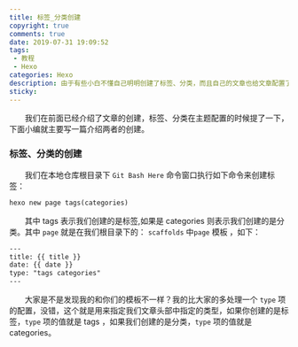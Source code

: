 ```yaml
---
title: 标签_分类创建
copyright: true
comments: true
date: 2019-07-31 19:09:52
tags:
 - 教程
 - Hexo
categories: Hexo
description: 由于有些小白不懂自己明明创建了标签、分类，而且自己的文章也给文章配置了标签、分类，怎么就在博客左侧栏里的标签、分类的里面什么都没有。
sticky:
---
```

&emsp;&emsp;我们在前面已经介绍了文章的创建，标签、分类在主题配置的时候提了一下，下面小编就主要写一篇介绍两者的创建。
### 标签、分类的创建
&emsp;&emsp;我们在本地仓库根目录下 `Git Bash Here` 命令窗口执行如下命令来创建标签：
```xml
hexo new page tags(categories)
```
&emsp;&emsp;其中 tags 表示我们创建的是标签,如果是 categories 则表示我们创建的是分类。其中 `page` 就是在我们根目录下的： `scaffolds` 中`page` 模板 ，如下：
```xml
---
title: {{ title }}
date: {{ date }}
type: "tags categories"
---
```
&emsp;&emsp;大家是不是发现我的和你们的模板不一样？我的比大家的多处理一个 `type` 项的配置，没错，这个就是用来指定我们文章头部中指定的类型，如果你创建的是标签，`type` 项的值就是 tags ，如果我们创建的是分类，`type` 项的值就是 categories。
